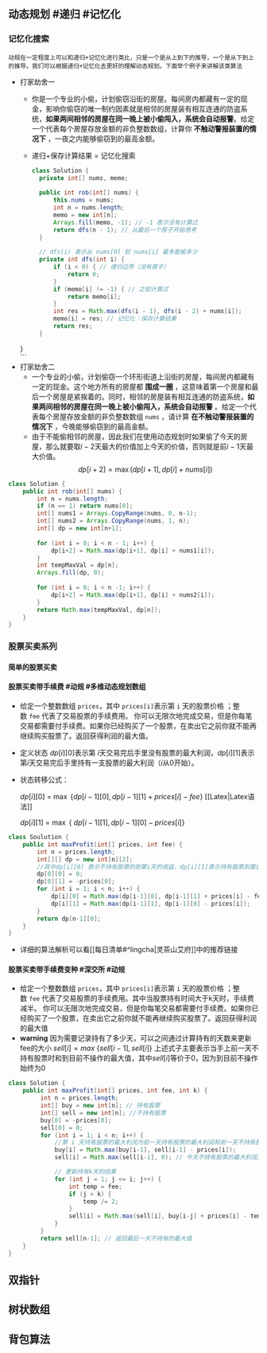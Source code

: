 ## 动态规划 #递归  #记忆化 
### 记忆化搜索
	动规在一定程度上可以和递归+记忆化进行类比，只是一个是从上到下的推导，一个是从下到上的推导。我们可以根据递归+记忆化去更好的理解动态规划。下面举个例子来讲解该类算法

- 打家劫舍一
	- 你是一个专业的小偷，计划偷窃沿街的房屋。每间房内都藏有一定的现金，影响你偷窃的唯一制约因素就是相邻的房屋装有相互连通的防盗系统，**如果两间相邻的房屋在同一晚上被小偷闯入，系统会自动报警**。给定一个代表每个房屋存放金额的非负整数数组，计算你 **不触动警报装置的情况下** ，一夜之内能够偷窃到的最高金额。
	- 递归+保存计算结果 = 记忆化搜索
	  
	  ```java
	  class Solution {
	    private int[] nums, memo;
	
	    public int rob(int[] nums) {
	        this.nums = nums;
	        int n = nums.length;
	        memo = new int[n];
	        Arrays.fill(memo, -1); // -1 表示没有计算过
	        return dfs(n - 1); // 从最后一个房子开始思考
	    }
	
	    // dfs(i) 表示从 nums[0] 到 nums[i] 最多能偷多少
	    private int dfs(int i) {
	        if (i < 0) { // 递归边界（没有房子）
	            return 0;
	        }
	        if (memo[i] != -1) { // 之前计算过
	            return memo[i];
	        }
	        int res = Math.max(dfs(i - 1), dfs(i - 2) + nums[i]);
	        memo[i] = res; // 记忆化：保存计算结果
	        return res;
	    }
	}  
		```
- 打家劫舍二
	- 一个专业的小偷，计划偷窃一个环形街道上沿街的房屋，每间房内都藏有一定的现金。这个地方所有的房屋都 **围成一圈** ，这意味着第一个房屋和最后一个房屋是紧挨着的。同时，相邻的房屋装有相互连通的防盗系统，**如果两间相邻的房屋在同一晚上被小偷闯入，系统会自动报警** 。给定一个代表每个房屋存放金额的非负整数数组 `nums` ，请计算 **在不触动警报装置的情况下** ，今晚能够偷窃到的最高金额。
	- 由于不能偷相邻的房屋，因此我们在使用动态规划时如果偷了今天的房屋，那么就要取$i-2$天最大的价值加上今天的价值，否则就是前$i-1$天最大价值。
	$$
		dp[i+2] = \max(dp[i+1], dp[i] + nums[i])
	$$
```java
class Solution {
	public int rob(int[] nums) {
		int n = nums.length;
		if (n == 1) return nums[0];
		int[] nums1 = Arrays.CopyRange(nums, 0, n-1);
		int[] nums2 = Arrays.CopyRange(nums, 1, n);
		int[] dp = new int[n+1];
		
		for (int i = 0; i < n - 1; i++) {
			dp[i+2] = Math.max(dp[i+1], dp[i] + nums1[i]);
		}
		int tempMaxVal = dp[n];
		Arrays.fill(dp, 0);
		
		for (int i = 0; i < n -1; i++) {
			dp[i+2] = Math.max(dp[i+1], dp[i] + nums2[i]);
		}
		return Math.max(tempMaxVal, dp[n]);
	}
}	
```
### 股票买卖系列
#### 简单的股票买卖
#### 股票买卖带手续费 #动规 #多维动态规划数组

- 给定一个整数数组 `prices`，其中 `prices[i]`表示第 `i` 天的股票价格 ；整数 `fee` 代表了交易股票的手续费用。
  你可以无限次地完成交易，但是你每笔交易都需要付手续费。如果你已经购买了一个股票，在卖出它之前你就不能再继续购买股票了。返回获得利润的最大值。
- 定义状态 $dp[i][0]$表示第 $i$天交易完后手里没有股票的最大利润，$dp[i][1]$表示第$i$天交易完后手里持有一支股票的最大利润（$i$从0开始）。
- 状态转移公式：
  
  $dp[i][0]$ = $\max$  $\{$$dp[i-1][0],dp[i-1][1]+prices[i]-fee$$\}$ [[Latex|Latex语法]]
  
  $dp[i][1]$ = $\max$  $\{$ $dp[i-1][1], dp[i-1][0]-prices[i]$$\}$
  
```java
class Soulution {
	public int maxProfit(int[] prices, int fee) {
		int n = prices.length;
		int[][] dp = new int[n][2]; 
		//其中dp[i][0] 表示不持有股票的到第i天的收益，dp[i][1]表示持有股票到第i天的收益
		dp[0][0] = 0;
		dp[0][1] = -prices[0];
		for (int i = 1; i < n; i++) {
			dp[i][0] = Math.max(dp[i-1][0], dp[i-1][1] + prices[i] - fee);
			dp[i][1] = Math.max(dp[i-1][1], dp[i-1][0] - prices[i]);
		}
		return dp[n-1][0];
	}
}
```
- 详细的算法解析可以看[[每日清单#^lingcha|灵茶山艾府]]中的推荐链接
#### 股票买卖带手续费变种 #深交所 #动规 

- 给定一个整数数组 `prices`，其中 `prices[i]`表示第 `i` 天的股票价格 ；整数 `fee` 代表了交易股票的手续费用。其中当股票持有时间大于k天时，手续费减半。
  你可以无限次地完成交易，但是你每笔交易都需要付手续费。如果你已经购买了一个股票，在卖出它之前你就不能再继续购买股票了。返回获得利润的最大值
- **warning** 因为需要记录持有了多少天，可以之间通过计算持有的天数来更新fee的大小
  $sell[i] = max$ $\{$$sell[i-1], sell[i]$$\}$
  上述式子主要表示当手上前一天不持有股票时和到目前不操作的最大值，其中$sell[i]$等价于0，因为到目前不操作始终为0
  
```java
class Solution {
	public int maxProfit(int[] prices, int fee, int k) {
		 int n = prices.length;
		 int[] buy = new int[n]; // 持有股票
		 int[] sell = new int[n]; //不持有股票
		 buy[0] = -prices[0];
		 sell[0] = 0;
		 for (int i = 1; i < n; i++) {
			 //第 i 天持有股票的最大利润为前一天持有股票的最大利润和前一天不持有股票的最大利润减去当天股票价格的较大值
			 buy[i] = Math.max(buy[i-1], sell[i-1] - prices[i]);
			 sell[i] = Math.max(sell[i-1], 0); // 今天不持有股票的最大利润为前一天不持有股票和不操作的较大值

			 // 更新持有k天的结果
			 for (int j = 1; j <= i; j++) {
				 int temp = fee;
				 if (j > k) {
					 temp /= 2;
				 }
				 sell[i] = Math.max(sell[i], buy[i-j] + prices[i] - temp);
			 } 
		 }
		 return sell[n-1]; // 返回最后一天不持有的最大值
	}
}
```
	
## 双指针
## 树状数组
## 背包算法
